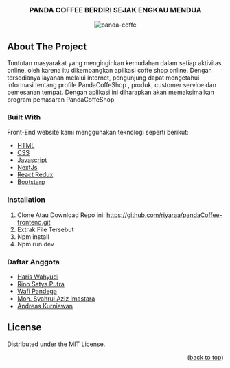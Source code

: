 <div id="top"></div>
<!--
*** Thanks for checking out the Best-README-Template. If you have a suggestion
*** that would make this better, please fork the repo and create a pull request
*** or simply open an issue with the tag "enhancement".
*** Don't forget to give the project a star!
*** Thanks again! Now go create something AMAZING! 😄
-->

<!-- PROJECT SHIELDS -->
<!--
*** I'm using markdown "reference style" links for readability.
*** Reference links are enclosed in brackets [ ] instead of parentheses ( ).
*** See the bottom of this document for the declaration of the reference variables
*** for contributors-url, forks-url, etc. This is an optional, concise syntax you may use.
*** https://www.markdownguide.org/basic-syntax/#reference-style-links
-->

<!-- PROJECT LOGO -->
<br />
<div align="center">
  </a>
  <h3 align="center">PANDA COFFEE BERDIRI SEJAK ENGKAU MENDUA</h3>
</div>

<p align="center">
  <img src='https://i.postimg.cc/wx0ksgcM/Screenshot-1.png' border='0' alt='panda-coffe'/>
</p>

<!-- ABOUT THE PROJECT -->

## About The Project

Tuntutan masyarakat yang menginginkan kemudahan dalam setiap aktivitas online, oleh karena itu dikembangkan aplikasi coffe shop online. Dengan tersedianya layanan melalui internet, pengunjung dapat mengetahui informasi tentang profile PandaCoffeShop , produk, customer service dan pemesanan tempat. Dengan aplikasi ini diharapkan akan memaksimalkan program pemasaran PandaCoffeShop

### Built With

Front-End website kami menggunakan teknologi seperti berikut:

- [HTML](https://developer.mozilla.org/en-US/docs/Web/HTML?retiredLocale=id)
- [CSS](https://developer.mozilla.org/id/docs/Web/CSS)
- [Javascript](https://www.javascript.com/)
- [NextJs](https://nextjs.org/docs/getting-started)
- [React Redux](https://react-redux.js.org/introduction/getting-started)
- [Bootstarp](https://getbootstrap.com/)

### Installation

1. Clone Atau Download Repo ini:
   https://github.com/riyaraa/pandaCoffee-frontend.git
2. Extrak File Tersebut
3. Npm install
4. Npm run dev

### Daftar Anggota

- [Haris Wahyudi](https://github.com/HariisV)
- [Rino Satya Putra](https://github.com/riyaraa)
- [Wafi Pandega](https://github.com/wafidega)
- [Moh. Syahrul Aziz Imastara](https://github.com/AzizImastara)
- [Andreas Kurniawan](https://github.com/AndreasCKurniawan)

## License

Distributed under the MIT License.

<!-- CONTACT -->
<p align="right">(<a href="#top">back to top</a>)</p>
